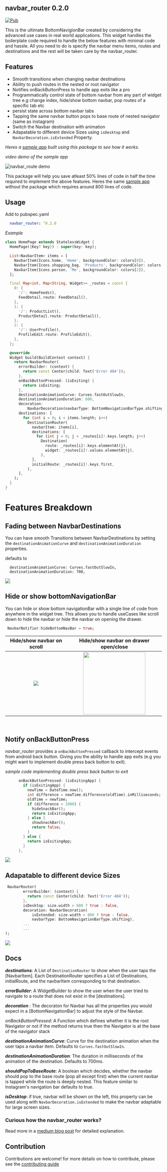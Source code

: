 ## **navbar_router 0.2.0**

 <a href="https://pub.dev/packages/navbar_router"><img src="https://img.shields.io/pub/v/navbar_router.svg" alt="Pub"></a>

This is the ultimate BottomNavigionBar created by considering the advanced use cases in real world applications. This widget handles the boilerplate code required to handle the below features with minimal code and hassle. All you need to do is specify the navbar menu items, routes and destinations and the rest will be taken care by the navbar_router.

## **Features**

- Smooth transitions when changing navbar destinations
- Ability to push routes in the nested or root navigator
- Notifies onBackButtonPress to handle app exits like a pro
- Programmatically control state of bottom navbar from any part of widget tree e.g change index, hide/show bottom navbar, pop routes of a specific tab etc
- persist state across bottom navbar tabs
- Tapping the same navbar button pops to base route of nested navigator (same as instagram)
- Switch the Navbar destination with animation
- Adapatable to different device Sizes using `isDesktop` and `NavbarDecoration.isExtended` Property.


_Heres a [sample app](example/lib/main.dart) built using this package to see how it works._

_video demo of the sample app_

<img src="https://miro.medium.com/max/600/1*k_VYc1pqlgZWWm-Ui-gWHA.gif" alt="navbar_route demo"/>

<br/>

This package will help you save atleast 50% lines of code in half the time required to implement the above features. Heres the same [sample app](https://dartpad.dev/?id=894922ccb67f5fdc4ffb652e41916fa2) without the package which requires around 800 lines of code.

## **Usage**

Add to pubspec.yaml

```yaml
  navbar_router: ^0.2.0
```

*Example*


```dart
class HomePage extends StatelessWidget {
  HomePage({Key? key}) : super(key: key);

  List<NavbarItem> items = [
    NavbarItem(Icons.home, 'Home', backgroundColor: colors[0]),
    NavbarItem(Icons.shopping_bag, 'Products', backgroundColor: colors[1]),
    NavbarItem(Icons.person, 'Me', backgroundColor: colors[2]),
  ];

  final Map<int, Map<String, Widget>> _routes = const {
    0: {
      '/': HomeFeeds(),
      FeedDetail.route: FeedDetail(),
    },
    1: {
      '/': ProductList(),
      ProductDetail.route: ProductDetail(),
    },
    2: {
      '/': UserProfile(),
      ProfileEdit.route: ProfileEdit(),
    },
  };

  @override
  Widget build(BuildContext context) {
    return NavbarRouter(
      errorBuilder: (context) {
        return const Center(child: Text('Error 404'));
      },
      onBackButtonPressed: (isExiting) {
        return isExiting;
      },
      destinationAnimationCurve: Curves.fastOutSlowIn,
      destinationAnimationDuration: 600,
      decoration:
          NavbarDecoration(navbarType: BottomNavigationBarType.shifting),
      destinations: [
        for (int i = 0; i < items.length; i++)
          DestinationRouter(
            navbarItem: items[i],
            destinations: [
              for (int j = 0; j < _routes[i]!.keys.length; j++)
                Destination(
                  route: _routes[i]!.keys.elementAt(j),
                  widget: _routes[i]!.values.elementAt(j),
                ),
            ],
            initialRoute: _routes[i]!.keys.first,
          ),
      ],
    );
  }
}
```

# Features Breakdown

## Fading between NavbarDestinations

You can have smooth Transitions between NavbarDestinations by setting the `destinationAnimationCurve` and `destinationAnimationDuration` properties.

defaults to
```
  destinationAnimationCurve: Curves.fastOutSlowIn,
  destinationAnimationDuration: 700,
```

<img src="https://miro.medium.com/max/600/1*08wCOOPCe1C1l_2uqIYEEg.gif">

<br/>

## Hide or show bottomNavigationBar

You can hide or show bottom navigationBar with a single line of code from anywhere in the widget tree. This allows you to handle useCases like scroll down to hide the navbar or hide the navbar on opening the drawer.

```dart
 NavbarNotifier.hideBottomNavBar = true;
```

Hide/show navbar on scroll             |  Hide/show navbar on drawer open/close
:-------------------------:|:-------------------------:
![](https://miro.medium.com/max/800/1*NaYdY1FfsPFCNBdx3wg_og.gif)  | <img src="https://user-images.githubusercontent.com/31410839/173987446-c8c79bb0-d24c-46c1-bc4a-582508a4e187.gif" width ="200">  


<br/>

## Notify onBackButtonPress

*navbar_router* provides a `onBackButtonPressed` callback to intercept events from android back button. Giving you the ability to
handle app exits (e.g you might want to implement double press back button to exit).

*sample code implementing double press back button to exit*

```dart
      onBackButtonPressed: (isExitingApp) {
        if (isExitingApp) {
          newTime = DateTime.now();
          int difference = newTime.difference(oldTime).inMilliseconds;
          oldTime = newTime;
          if (difference < 1000) {
            hideSnackBar();
            return isExitingApp;
          } else {
            showSnackBar();
            return false;
          }
        } else {
          return isExitingApp;
        }
      },
```

<img src="https://miro.medium.com/max/600/1*NRszUNzsN-HDlDmeJP1IDQ.gif">

<br/>


## Adapatable to different device Sizes


```dart
 NavbarRouter(
        errorBuilder: (context) {
          return const Center(child: Text('Error 404'));
        },
        isDesktop: size.width > 600 ? true : false,
        decoration: NavbarDecoration(
            isExtended: size.width > 800 ? true : false,
            navbarType: BottomNavigationBarType.shifting),
        ...
        ...
);
```

<img src="https://user-images.githubusercontent.com/31410839/175865246-39b783fd-2030-4bc1-ad87-528db50fe3d7.gif">

## **Docs**

  ***destinations***: A List of `DestinationRouter` to show when the user taps the [NavbarItem].
  Each DestinationRouter specifies a List of Destinations, initialRoute, and the navbarItem corresponding to that destination.

  ***errorBuilder***: A WidgetBuilder to show the user when the user tried to navigate to a route that does not exist in the [destinations].

  ***decoration*** : The decoraton for Navbar has all the properties you would expect in a [BottomNavigationBar] to adjust the style of the Navbar.

  *onBackButtonPressed*: A Function which defines whether it is the root Navigator or not
   if the method returns true then the Navigator is at the base of the navigator stack

   ***destinationAnimationCurve***: Curve for the destination animation when the user taps a navbar item. Defaults to `Curves.fastOutSlowIn`.

   ***destinationAnimationDuration***: The duration in milliseconds of the animation of the destination. Defaults to 700ms.

   ***shouldPopToBaseRoute***: A boolean which decides, whether the navbar should pop to the base route (pop all except first) when the current navbar is tapped while the route is deeply nested. This feature similar to Instagram's navigation bar defaults to true.

   ***isDesktop***: if true, navbar will be shown on the left, this property can be used along with `NavbarDecoration.isExtended` to make the navbar adaptable for large screen sizes.

### Curious how the navbar_router works?

Read more in a [medium blog post](https://maheshmnj.medium.com/everything-about-the-bottomnavigationbar-in-flutter-e99e5470dddb) for detailed explanation.


## **Contribution**

  Contributions are welcome! for more details on how to contribute, please see the [contributing guide](./CONTRIBUTING.md)

